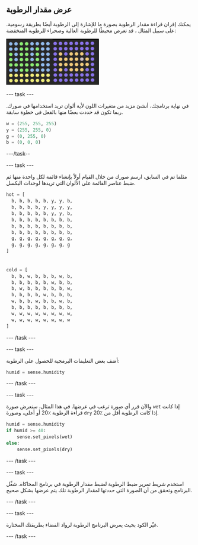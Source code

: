 ## عرض مقدار الرطوبة

يمكنك إقران قراءة مقدار الرطوبة بصورة ما للإشارة إلى الرطوبة أيضًا بطريقة رسومية. على سبيل المثال ، قد تعرض محيطًا للرطوبة العالية وصحراء للرطوبة المنخفضة:

![درجات الحرارة الحارة ودرجات الحرارة الباردة](images/wet-dry.png)

\--- task \---

في نهاية برنامجك، أنشئ مزيد من متغيرات اللون لأية ألوان تريد استخدامها في صورك. ربما تكون قد حددت بعضًا منها بالفعل في خطوة سابقة.

```python
w = (255, 255, 255)
y = (255, 255, 0)
g = (0, 255, 0)
b = (0, 0, 0)
```

\---/task--

\--- task \---

مثلما تم في السابق، ارسم صورك من خلال القيام أولاً بإنشاء قائمة لكل واحدة منها ثم ضبط عناصر القائمة على الألوان التي تريدها لوحدات البكسل.

```python
hot = [
  b, b, b, b, b, y, y, b,
  b, b, b, b, y, y, y, y,
  b, b, b, b, b, y, y, b,
  b, b, b, b, b, b, b, b,
  b, b, b, b, b, b, b, b,
  b, b, b, b, b, b, b, b,
  g, g, g, g, g, g, g, g,
  g, g, g, g, g, g, g, g
]


cold = [
  b, b, w, b, b, b, w, b,
  b, b, b, b, b, w, b, b,
  b, w, b, b, b, b, b, w,
  b, b, b, b, w, b, b, b,
  w, b, b, w, b, b, w, b,
  b, b, b, b, b, b, b, b,
  w, w, w, w, w, w, w, w,
  w, w, w, w, w, w, w, w
]
```

\--- /task \---

\--- task \---

أضف بعض التعليمات البرمجية للحصول على الرطوبة:

```python
humid = sense.humidity
```

\--- /task \---

\--- task \---

والآن قرر أي صورة ترغب في عرضها. في هذا المثال، سنعرض صورة `wet` إذا كانت قراءة الرطوبة ٪20 أو أعلى، وصورة ` dry ` إذا كانت الرطوبة أقل من ٪20.

```python
humid = sense.humidity
if humid >= 40:
    sense.set_pixels(wet)
else:
    sense.set_pixels(dry)
```

\--- /task \---

\--- task \---

استخدم شريط تمرير ضبط الرطوبة لضبط مقدار الرطوبة في برنامج المحاكاة. شغِّل البرنامج وتحقق من أن الصورة التي حددتها لمقدار الرطوبة تلك يتم عرضها بشكل صحيح.

\--- /task \---

\--- task \---

غيِّر الكود بحيث يعرض البرنامج الرطوبة لرواد الفضاء بطريقتك المختارة.

\--- /task \---